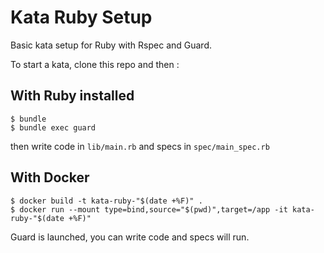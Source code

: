 # Kata Ruby Setup

Basic kata setup for Ruby with Rspec and Guard.

To start a kata, clone this repo and then :

## With Ruby installed

```
$ bundle
$ bundle exec guard
```

then write code in `lib/main.rb` and specs in `spec/main_spec.rb`

## With Docker

```
$ docker build -t kata-ruby-"$(date +%F)" .
$ docker run --mount type=bind,source="$(pwd)",target=/app -it kata-ruby-"$(date +%F)"
```

Guard is launched, you can write code and specs will run.
